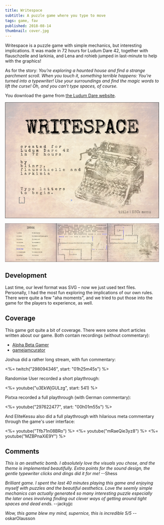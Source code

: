 ```yaml
---
title: Writespace
subtitle: A puzzle game where you type to move
tags: game, fav
published: 2018-08-14
thumbnail: cover.jpg
---
```


Writespace is a puzzle game with simple mechanics, but interesting implications. It was made in 72 hours for Ludum Dare 42, together with flauschzelle and larkinia, and Lena and rohieb jumped in last-minute to help with the graphics!

As for the story: *You’re exploring a haunted house and find a strange parchment scroll. When you touch it, something terrible happens: You’re turned into a typewriter! Use your surroundings and find the magic words to lift the curse! Oh, and you can’t type spaces, of course.*

You download the game from [the Ludum Dare website](https://ldjam.com/events/ludum-dare/42/writespace).

[![Title screen](title.png)](https://ldjam.com/events/ludum-dare/42/writespace)

![In-game screens](ingame.png)

## Development

Last time, our level format was SVG – now we just used text files. Personally, I had the most fun exploring the implications of our own rules. There were quite a few "aha moments", and we tried to put those into the game for the players to experience, as well.

## Coverage

This game got quite a bit of coverage. There were some short articles written about our game. Both contain recordings (without commentary):

- [Alpha Beta Gamer](https://www.alphabetagamer.com/writespace-game-jam-build/)
- [gamejamcurator](https://gamejamcurator.tumblr.com/post/177162841106/ludum-dare-42-writespace)

Joshua did a rather long stream, with fun commentary:

<%= twitch("298094346", start: "01h25m45s") %>

Randomise User recorded a short playthrough:

<%= youtube("u3EkWjGULzg", start: 541) %>

Pixtxa recorded a full playthrough (with German commentary):

<%= youtube("297622477", start: "00h01m55s") %>

And EliteKessu also did a full playthrough with hilarious meta commentary through the game's user interface:

<%= youtube("Tfb71n08BRo") %>
<%= youtube("mRaeQie3yz8") %>
<%= youtube("MZBPnaXiE9Y") %>

## Comments

*This is an aesthetic bomb. I absolutely love the visuals you chose, and the theme is implemented beautifully. Extra points for the sound design, the gentle typewriter clicks and dings did it for me!* --Shess

*Brilliant game. I spent the last 40 minutes playing this game and enjoying myself with puzzles and the beautiful aesthetics. Love the seemly simple mechanics can actually generate4 so many interesting puzzle especially the later ones involving finding out clever ways of getting around tight spaces and dead ends.* --jackyjjc

*Wow, this game blew my mind, supernice, this is incredible 5/5* --oskarOlausson
